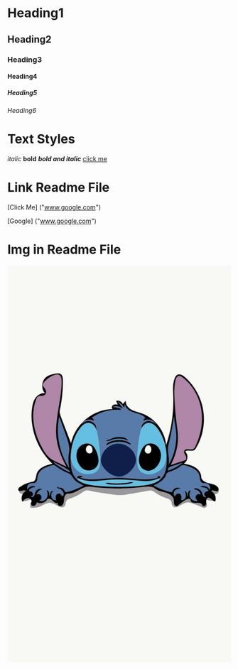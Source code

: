 # Heading1
## Heading2
### Heading3
#### Heading4
##### Heading5
###### Heading6

# Text Styles
*italic*
**bold**
***bold and italic***
<a href="">click me</a>
# Link Readme File 
[Click Me] ("www.google.com")

[Google] ("www.google.com")

# Img in Readme File
![Snitch](snitch.jpg)
